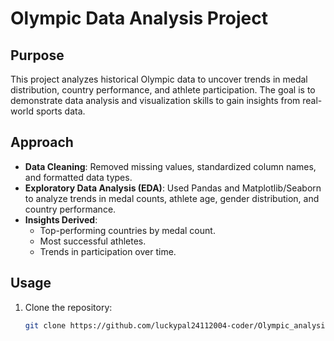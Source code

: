 
# Olympic Data Analysis Project

## Purpose
This project analyzes historical Olympic data to uncover trends in medal distribution, country performance, and athlete participation. The goal is to demonstrate data analysis and visualization skills to gain insights from real-world sports data.

## Approach
- **Data Cleaning**: Removed missing values, standardized column names, and formatted data types.  
- **Exploratory Data Analysis (EDA)**: Used Pandas and Matplotlib/Seaborn to analyze trends in medal counts, athlete age, gender distribution, and country performance.  
- **Insights Derived**:  
  - Top-performing countries by medal count.  
  - Most successful athletes.  
  - Trends in participation over time.

## Usage
1. Clone the repository:  
   ```bash
   git clone https://github.com/luckypal24112004-coder/Olympic_analysis_project.git
